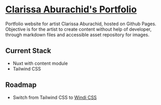 # [Clarissa Aburachid's Portfolio](https://clarissa.studio/)
Portfolio website for artist Clarissa Aburachid, hosted on Github Pages. Objective is for the artist to create content without help of developer, through markdown files and accessible asset repository for images. 

## Current Stack
- Nuxt with content module
- Tailwind CSS

## Roadmap
- Switch from Tailwind CSS to [Windi CSS](https://windicss.org/)
